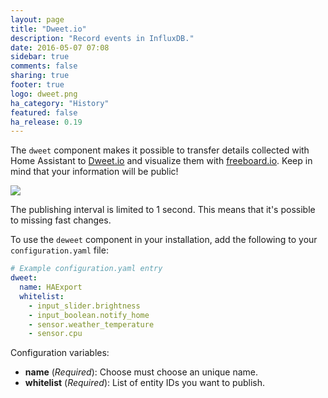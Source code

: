 ```yaml
---
layout: page
title: "Dweet.io"
description: "Record events in InfluxDB."
date: 2016-05-07 07:08
sidebar: true
comments: false
sharing: true
footer: true
logo: dweet.png
ha_category: "History"
featured: false
ha_release: 0.19
---
```


The `dweet` component makes it possible to transfer details collected with Home Assistant to [Dweet.io](http://dweet.io/) and visualize them with [freeboard.io](https://freeboard.io). Keep in mind that your information will be public!

<p class='img'>
  <img src='{{site_root}}/images/screenshots/dweet-freeboard.png' />
</p>


<p class='note warning'>
  The publishing interval is limited to 1 second. This means that it's possible to missing fast changes.
</p>

To use the `deweet` component in your installation, add the following to your `configuration.yaml` file:

```yaml
# Example configuration.yaml entry
dweet:
  name: HAExport
  whitelist:
    - input_slider.brightness
    - input_boolean.notify_home
    - sensor.weather_temperature
    - sensor.cpu
```

Configuration variables:

- **name** (*Required*): Choose must choose an unique name.
- **whitelist** (*Required*): List of entity IDs you want to publish.

